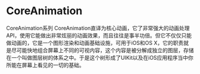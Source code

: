 # CoreAnimation
CoreAnimation系列
CoreAnimation直译为核心动画，它了非常强大的动画处理API，使用它能做出非常炫丽的动画效果，而且往往是事半功倍。但它不仅仅只能做动画的，它是一个图形渲染和动画基础设施，可用于iOS和OS X，它的职责就是尽可能快地组合屏幕上不同的可视内容，这个内容是被分解成独立的图层，存储在一个叫做图层树的体系之中。于是这个树形成了UIKit以及在iOS应用程序当中你所能在屏幕上看见的一切的基础。
